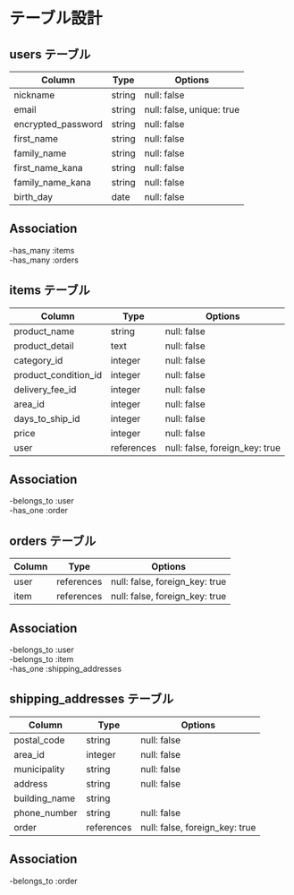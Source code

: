 # テーブル設計

## users テーブル

| Column             | Type   | Options                   |
| ------------------ | ------ | ------------------------- |
| nickname           | string | null: false               |
| email              | string | null: false, unique: true |
| encrypted_password | string | null: false               |
| first_name         | string | null: false               |
| family_name        | string | null: false               |
| first_name_kana    | string | null: false               |
| family_name_kana   | string | null: false               |
| birth_day          | date   | null: false               |

## Association  

-has_many :items  
-has_many :orders  

## items テーブル  

| Column               | Type       | Options                        |
| -------------------- | ---------- | ------------------------------ |
| product_name         | string     | null: false                    |  
| product_detail       | text       | null: false                    |  
| category_id          | integer    | null: false                    |  
| product_condition_id | integer    | null: false                    |  
| delivery_fee_id      | integer    | null: false                    |  
| area_id              | integer    | null: false                    |  
| days_to_ship_id      | integer    | null: false                    |  
| price                | integer    | null: false                    |  
| user                 | references | null: false, foreign_key: true |  

## Association  

-belongs_to :user  
-has_one :order  

## orders テーブル  

| Column | Type       | Options                        | 
| ------ | ---------- | ------------------------------ | 
| user   | references | null: false, foreign_key: true |  
| item   | references | null: false, foreign_key: true |  

## Association  

-belongs_to :user  
-belongs_to :item  
-has_one :shipping_addresses  

## shipping_addresses テーブル

| Column        | Type       | Options                        |  
| ------------- | ---------- | ------------------------------ |
| postal_code   | string     | null: false                    |  
| area_id       | integer    | null: false                    |  
| municipality  | string     | null: false                    |  
| address       | string     | null: false                    |  
| building_name | string     |                                |  
| phone_number  | string     | null: false                    |  
| order         | references | null: false, foreign_key: true |  

## Association  

-belongs_to :order  